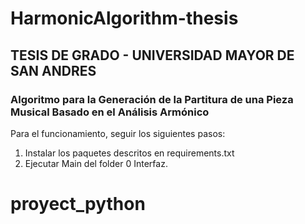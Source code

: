# HarmonicAlgorithm-thesis
## TESIS DE GRADO - UNIVERSIDAD MAYOR DE SAN ANDRES
### Algoritmo para la Generación de la Partitura de una Pieza Musical Basado en el Análisis Armónico


Para el funcionamiento, seguir los siguientes pasos:

1. Instalar los paquetes descritos en requirements.txt
2. Ejecutar Main del folder 0 Interfaz.
# proyect_python
